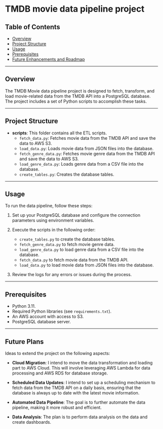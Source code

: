 # TMDB movie data pipeline project

## Table of Contents

- [Overview](#overview)
- [Project Structure](#project-structure)
- [Usage](#usage)
- [Prerequisites](#prerequisites)
- [Future Enhancements and Roadmap](#future-enhancements-and-roadmap)

---

## Overview

The TMDB Movie data pipeline project is designed to fetch, transform, and load movie-related data from the TMDB API into a PostgreSQL database. The project includes a set of Python scripts to accomplish these tasks.

---

## Project Structure

- **scripts**: This folder contains all the ETL scripts.
  - `fetch_data.py`: Fetches movie data from the TMDB API and save the data to AWS S3.
  - `load_data.py`: Loads movie data from JSON files into the database.
  - `fetch_genre_data.py`: Fetches movie genre data from the TMDB API and save the data to AWS S3.
  - `load_genre_data.py`: Loads genre data from a CSV file into the database.
  - `create_tables.py`: Creates the database tables.

---

## Usage

To run the data pipeline, follow these steps:

1. Set up your PostgreSQL database and configure the connection parameters using environment variables.

2. Execute the scripts in the following order:
   - `create_tables.py` to create the database tables.
   - `fetch_genre_data.py` to fetch movie genre data.
   - `load_genre_data.py` to load genre data from a CSV file into the database.
   - `fetch_data.py` to fetch movie data from the TMDB API.
   - `load_data.py` to load movie data from JSON files into the database.

3. Review the logs for any errors or issues during the process.

---

## Prerequisites

- Python 3.11.
- Required Python libraries (see `requirements.txt`).
- An AWS account with access to S3.
- PostgreSQL database server.

---

## Future Plans

Ideas to extend the project on the following aspects:

- **Cloud Migration**: I intend to move the data transformation and loading part to AWS Cloud. This will involve leveraging AWS Lambda for data processing and AWS RDS for database storage.

- **Scheduled Data Updates**: I intend to set up a scheduling mechanism to fetch data from the TMDB API on a daily basis, ensuring that the database is always up to date with the latest movie information.

- **Automated Data Pipeline**: The goal is to further automate the data pipeline, making it more robust and efficient.

- **Data Analysis**: The plan is to perform data analysis on the data and create dashboards.